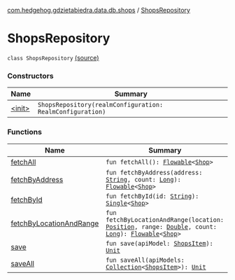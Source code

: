 [com.hedgehog.gdzietabiedra.data.db.shops](../index.md) / [ShopsRepository](./index.md)

# ShopsRepository

`class ShopsRepository` [(source)](https://github.com/asvid/GdzieTaBiedra/tree/master/app/src/main/java/com/hedgehog/gdzietabiedra/data/repository/shops/ShopsRepository.kt#L15)

### Constructors

| Name | Summary |
|---|---|
| [&lt;init&gt;](-init-.md) | `ShopsRepository(realmConfiguration: RealmConfiguration)` |

### Functions

| Name | Summary |
|---|---|
| [fetchAll](fetch-all.md) | `fun fetchAll(): `[`Flowable`](http://reactivex.io/RxJava/javadoc/io/reactivex/Flowable.html)`<`[`Shop`](../../com.github.asvid.biedra.domain/-shop/index.md)`>` |
| [fetchByAddress](fetch-by-address.md) | `fun fetchByAddress(address: `[`String`](https://kotlinlang.org/api/latest/jvm/stdlib/kotlin/-string/index.html)`, count: `[`Long`](https://kotlinlang.org/api/latest/jvm/stdlib/kotlin/-long/index.html)`): `[`Flowable`](http://reactivex.io/RxJava/javadoc/io/reactivex/Flowable.html)`<`[`Shop`](../../com.github.asvid.biedra.domain/-shop/index.md)`>` |
| [fetchById](fetch-by-id.md) | `fun fetchById(id: `[`String`](https://kotlinlang.org/api/latest/jvm/stdlib/kotlin/-string/index.html)`): `[`Single`](http://reactivex.io/RxJava/javadoc/io/reactivex/Single.html)`<`[`Shop`](../../com.github.asvid.biedra.domain/-shop/index.md)`>` |
| [fetchByLocationAndRange](fetch-by-location-and-range.md) | `fun fetchByLocationAndRange(location: `[`Position`](../../com.github.asvid.biedra.domain/-position/index.md)`, range: `[`Double`](https://kotlinlang.org/api/latest/jvm/stdlib/kotlin/-double/index.html)`, count: `[`Long`](https://kotlinlang.org/api/latest/jvm/stdlib/kotlin/-long/index.html)`): `[`Flowable`](http://reactivex.io/RxJava/javadoc/io/reactivex/Flowable.html)`<`[`Shop`](../../com.github.asvid.biedra.domain/-shop/index.md)`>` |
| [save](save.md) | `fun save(apiModel: `[`ShopsItem`](../../com.hedgehog.gdzietabiedra.api.response.shop/-shops-item/index.md)`): `[`Unit`](https://kotlinlang.org/api/latest/jvm/stdlib/kotlin/-unit/index.html) |
| [saveAll](save-all.md) | `fun saveAll(apiModels: `[`Collection`](https://kotlinlang.org/api/latest/jvm/stdlib/kotlin.collections/-collection/index.html)`<`[`ShopsItem`](../../com.hedgehog.gdzietabiedra.api.response.shop/-shops-item/index.md)`>): `[`Unit`](https://kotlinlang.org/api/latest/jvm/stdlib/kotlin/-unit/index.html) |
